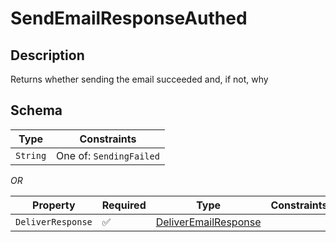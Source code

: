 # SendEmailResponseAuthed

## Description
Returns whether sending the email succeeded and, if not, why

## Schema

| Type | Constraints |
| --- | --- |
| `String` | One of: `SendingFailed` |

*OR*

| Property | Required | Type | Constraints |
| --- | --- | --- | --- |
| `DeliverResponse` | ✅ | [DeliverEmailResponse](../../../routes/foreign/deliver_email/DeliverEmailResponse.md) |     | 


